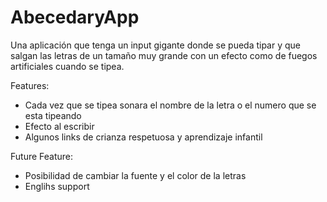 # AbecedaryApp

Una aplicación que tenga un input gigante donde se pueda tipar y que salgan las letras de un tamaño muy grande con un efecto como de fuegos artificiales cuando se tipea.

Features:
- Cada vez que se tipea sonara el nombre de la letra o el numero que se esta tipeando
- Efecto al escribir
- Algunos links de crianza respetuosa y aprendizaje infantil

Future Feature:
- Posibilidad de cambiar la fuente y el color de la letras
- Englihs support
